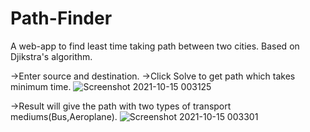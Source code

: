 # Path-Finder
A web-app to find least time taking path between two cities. Based on Djikstra's algorithm.

->Enter source and destination.
->Click Solve to get path which takes minimum time.
![Screenshot 2021-10-15 003125](https://user-images.githubusercontent.com/92536795/137379887-f0e54a36-f86c-4bae-8811-47770366f107.png)


->Result will give the path with two types of transport mediums(Bus,Aeroplane).
 ![Screenshot 2021-10-15 003301](https://user-images.githubusercontent.com/92536795/137380074-fbd9197a-c114-4dca-be05-8213f68f3693.png)
